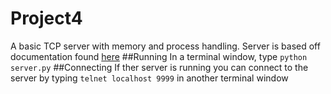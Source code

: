 # Project4
A basic TCP server with memory and process handling. Server is based off documentation found [here](http://www.binarytides.com/python-socket-server-code-example/)
##Running
In a terminal window, type `python server.py`
##Connecting
If ther server is running you can connect to the server by typing `telnet localhost 9999` in another terminal window
